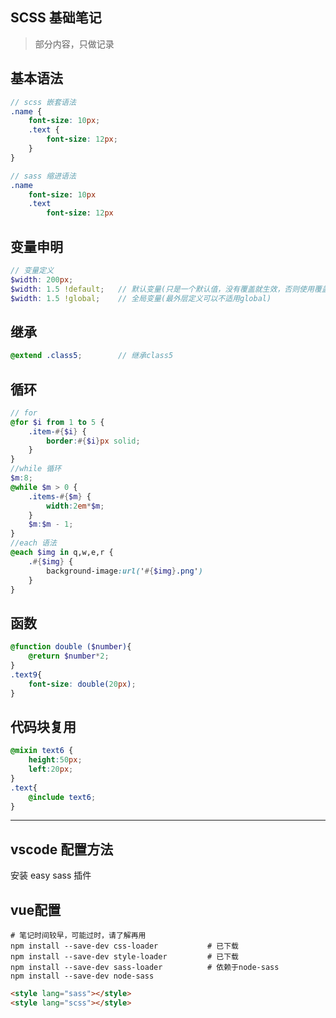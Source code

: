 SCSS 基础笔记
------------------------

> 部分内容，只做记录

## 基本语法
```scss
// scss 嵌套语法
.name {
    font-size: 10px;
    .text {
        font-size: 12px;
    }
}
```
```sass
// sass 缩进语法
.name
    font-size: 10px
    .text
        font-size: 12px
```

## 变量申明
```scss
// 变量定义
$width: 200px;
$width: 1.5 !default;   // 默认变量(只是一个默认值，没有覆盖就生效，否则使用覆盖值)
$width: 1.5 !global;    // 全局变量(最外层定义可以不适用global)
```

## 继承
```scss
@extend .class5;        // 继承class5
```

## 循环
```scss
// for
@for $i from 1 to 5 {
    .item-#{$i} {
        border:#{$i}px solid;
    }
}
//while 循环
$m:8;
@while $m > 0 {
    .items-#{$m} {
        width:2em*$m;
    }
    $m:$m - 1;
}
//each 语法
@each $img in q,w,e,r {
    .#{$img} {
        background-image:url('#{$img}.png')
    }
}
```
## 函数
```scss
@function double ($number){
    @return $number*2;
}
.text9{
    font-size: double(20px);
}
```

## 代码块复用
```scss
@mixin text6 {
    height:50px;
    left:20px;
}
.text{
    @include text6;
}
```


--------------------------------------


## vscode 配置方法
安装 easy sass 插件

## vue配置
```shell
# 笔记时间较早，可能过时，请了解再用
npm install --save-dev css-loader           # 已下载
npm install --save-dev style-loader         # 已下载
npm install --save-dev sass-loader          # 依赖于node-sass
npm install --save-dev node-sass
```
```html
<style lang="sass"></style>
<style lang="scss"></style>
```